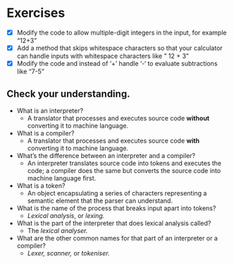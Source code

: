 # Exercises

- [x] Modify the code to allow multiple-digit integers in the input, for example “12+3”
- [x] Add a method that skips whitespace characters so that your calculator can handle inputs with whitespace characters like ” 12 + 3”
- [x] Modify the code and instead of ‘+’ handle ‘-‘ to evaluate subtractions like “7-5”

## Check your understanding.

- What is an interpreter?
  - A translator that processes and executes source code **without** converting it to machine language.
- What is a compiler?
  - A translator that processes and executes source code **with** converting it to machine language.
- What’s the difference between an interpreter and a compiler?
  - An interpreter translates source code into tokens and executes the code; a compiler does the same but converts the source code into machine language first.
- What is a token?
  - An object encapsulating a series of characters representing a semantic element that the parser can understand.
- What is the name of the process that breaks input apart into tokens?
  - *Lexical analysis*, or *lexing.*
- What is the part of the interpreter that does lexical analysis called?
  - The *lexical analyser.*
- What are the other common names for that part of an interpreter or a compiler?
  - *Lexer,* *scanner,* or *tokeniser.*
